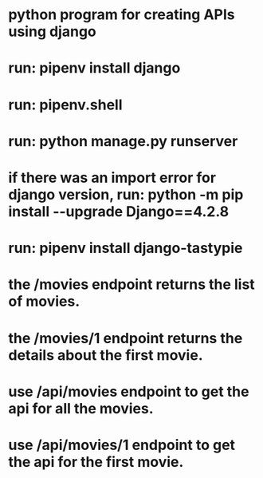 # python program for creating APIs using django
# run: pipenv install django
# run: pipenv.shell
# run: python manage.py runserver
# if there was an import error for django version, run: python -m pip install --upgrade Django==4.2.8
# run: pipenv install django-tastypie 

# the /movies endpoint returns the list of movies.
# the /movies/1 endpoint returns the details about the first movie.
# use /api/movies endpoint to get the api for all the movies.
# use /api/movies/1 endpoint to get the api for the first movie.
